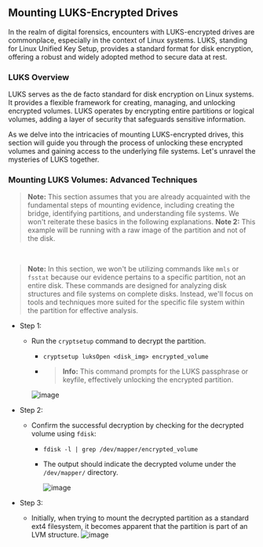 ## Mounting LUKS-Encrypted Drives

In the realm of digital forensics, encounters with LUKS-encrypted drives are commonplace, especially in the context of Linux systems. LUKS, standing for Linux Unified Key Setup, provides a standard format for disk encryption, offering a robust and widely adopted method to secure data at rest.

### LUKS Overview

LUKS serves as the de facto standard for disk encryption on Linux systems. It provides a flexible framework for creating, managing, and unlocking encrypted volumes. LUKS operates by encrypting entire partitions or logical volumes, adding a layer of security that safeguards sensitive information.

As we delve into the intricacies of mounting LUKS-encrypted drives, this section will guide you through the process of unlocking these encrypted volumes and gaining access to the underlying file systems. Let's unravel the mysteries of LUKS together.

### Mounting LUKS Volumes: Advanced Techniques
> **Note:** This section assumes that you are already acquainted with the fundamental steps of mounting evidence, including creating the bridge, identifying partitions, and understanding file systems. We won't reiterate these basics in the following explanations.
> **Note 2:** This example will be running with a raw image of the partition and not of the disk.

&nbsp;
&nbsp;
&nbsp;

> **Note:** In this section, we won't be utilizing commands like `mmls` or `fsstat` because our evidence pertains to a specific partition, not an entire disk. These commands are designed for analyzing disk structures and file systems on complete disks. Instead, we'll focus on tools and techniques more suited for the specific file system within the partition for effective analysis.


- Step 1:
  - Run the `cryptsetup` command to decrypt the partition.
    -  `cryptsetup luksOpen <disk_img> encrypted_volume`
    -  > **Info:**    This command prompts for the LUKS passphrase or keyfile, effectively unlocking the encrypted partition.
       
      ![image](https://github.com/JESUSAMM/Unraveling-the-Enigma-of-Mounting-Dead-Forensic-Evidence/assets/149633912/91e1190f-688a-4fdc-9947-fa39170fed45)

- Step 2:
  - Confirm the successful decryption by checking for the decrypted volume using `fdisk`:
    - `fdisk -l | grep /dev/mapper/encrypted_volume`
    -    The output should indicate the decrypted volume under the `/dev/mapper/` directory.
      
           ![image](https://github.com/JESUSAMM/Unraveling-the-Enigma-of-Mounting-Dead-Forensic-Evidence/assets/149633912/9e42d361-454f-43fd-83fd-8ab99fb9c4ab)


- Step 3:
  - Initially, when trying to mount the decrypted partition as a standard ext4 filesystem, it becomes apparent that the partition is part of an LVM structure.
     ![image](https://github.com/JESUSAMM/Unraveling-the-Enigma-of-Mounting-Dead-Forensic-Evidence/assets/149633912/74dde9c3-b63b-4a3b-b80f-609d67292076)



